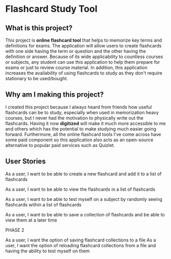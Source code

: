 # Flashcard Study Tool

## What is this project?

This project is **online flashcard tool** that helps to memorize key terms and definitions for exams. The application will
allow users to create flashcards with one side having the term or question and the other having the definition or answer.
Because of its wide applicability to countless courses or subjects, any student can use this application to help them prepare for
exams or just to review course material. In addition, this application increases the availability of using flashcards to study
as they don't require stationary to be used/bought.

## Why am I making this project?

I created this project because I always heard from friends how useful flashcards can be to study, especially when used in memorization heavy courses,
but I never had the motivation to physically write out
the flashcards. Having it now **digitized** will make it much more accessible to me and others which has the potential to make studying
much easier going forward. Furthermore, all the online flashcard tools I've come across have some paid component so this application
also acts as an open-source alternative to popular paid services such as Quizlet.

## User Stories

As a user, I want to be able to create a new flashcard and add it to a list of flashcards

As a user, I want to be able to view the flashcards in a list of flashcards

As a user, I want to be able to test myself on a subject by randomly seeing flashcards within a list of flashcards

As a user, I want to be able to save a collection of flashcards and be able to view them at a later time

PHASE 2

As a user, I want the option of saving flashcard collections to a file
As a user, I want the option of reloading flashcard collections from a file and having the ability to test myself on them